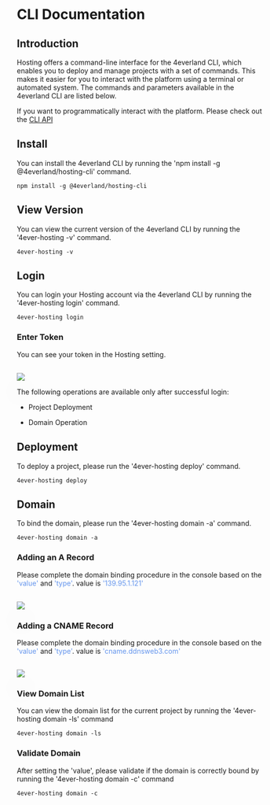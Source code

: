 # CLI Documentation

## Introduction

Hosting offers a command-line interface for the 4everland CLI, which enables you to deploy and manage projects with a set of commands. This makes it easier for you to interact with the platform using a terminal or automated system. The commands and parameters available in the 4everland CLI are listed below.

If you want to programmatically interact with the platform. Please check out the [CLI API](/api/cli/Auth.html)

## Install

You can install the 4everland CLI by running the 'npm install -g @4everland/hosting-cli' command.

```
npm install -g @4everland/hosting-cli
```

## View Version

You can view the current version of the 4everland CLI by running the '4ever-hosting -v' command.

```
4ever-hosting -v
```

## Login

You can login your Hosting account via the 4everland CLI by running the '4ever-hosting login' command.

```
4ever-hosting login
```

### Enter Token

You can see your token in the Hosting setting.

<img style="max-width:700px;margin-top:15px;box-shadow:0 30px 60px rgba(0,0,0,0.12);" src=".src/assets/api/getToken.png"/>

The following operations are available only after successful login:

- Project Deployment

- Domain Operation

## Deployment

To deploy a project, please run the '4ever-hosting deploy' command.

```
4ever-hosting deploy
```

## Domain

To bind the domain, please run the '4ever-hosting domain -a' command.

```
4ever-hosting domain -a
```

### Adding an A Record

Please complete the domain binding procedure in the console based on the <font color='cornflowerblue'>'value'</font> and <font color='cornflowerblue'>'type'</font>. value is <font color='cornflowerblue'>'139.95.1.121'</font>

<img style="max-width:700px;margin-top:15px;box-shadow:0 30px 60px rgba(0,0,0,0.12);" src=".src/assets/api/domainA.png"/>

### Adding a CNAME Record

Please complete the domain binding procedure in the console based on the <font color='cornflowerblue'>'value'</font> and <font color='cornflowerblue'>'type'</font>. value is <font color='cornflowerblue'>'cname.ddnsweb3.com' </font>

<img style="max-width:700px;margin-top:15px;box-shadow:0 30px 60px rgba(0,0,0,0.12);" src=".src/assets/api/domainCNAME.png"/>

### View Domain List

You can view the domain list for the current project by running the '4ever-hosting domain -ls' command

```
4ever-hosting domain -ls
```

### Validate Domain

After setting the 'value', please validate if the domain is correctly bound by running the '4ever-hosting domain -c' command

```
4ever-hosting domain -c
```
